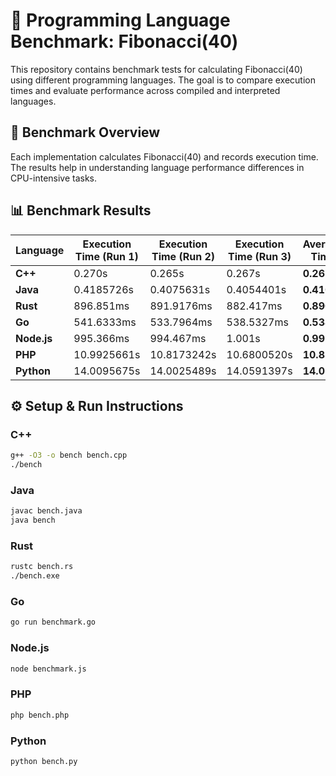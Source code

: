# 🚀 Programming Language Benchmark: Fibonacci(40)

This repository contains benchmark tests for calculating Fibonacci(40) using different programming languages. The goal is to compare execution times and evaluate performance across compiled and interpreted languages.

## 📌 Benchmark Overview
Each implementation calculates Fibonacci(40) and records execution time. The results help in understanding language performance differences in CPU-intensive tasks.


## 📊 Benchmark Results
| Language  | Execution Time (Run 1) | Execution Time (Run 2) | Execution Time (Run 3) | Average Time |
|-----------|------------------------|------------------------|------------------------|--------------|
| **C++**   | 0.270s                 | 0.265s                 | 0.267s                 | **0.267s**   |
| **Java**  | 0.4185726s              | 0.4075631s              | 0.4054401s              | **0.410s**   |
| **Rust**  | 896.851ms               | 891.9176ms              | 882.417ms               | **0.890s**   |
| **Go**    | 541.6333ms              | 533.7964ms              | 538.5327ms              | **0.538s**   |
| **Node.js** | 995.366ms             | 994.467ms               | 1.001s                  | **0.997s**   |
| **PHP**   | 10.9925661s             | 10.8173242s             | 10.6800520s             | **10.83s**   |
| **Python**| 14.0095675s             | 14.0025489s             | 14.0591397s             | **14.02s**   |



## ⚙️ Setup & Run Instructions

### **C++**
```sh
g++ -O3 -o bench bench.cpp
./bench
```

### **Java**
```sh
javac bench.java
java bench
```

### **Rust**
```sh
rustc bench.rs
./bench.exe
```

### **Go**
```sh
go run benchmark.go
```

### **Node.js**
```sh
node benchmark.js
```

### **PHP**
```sh
php bench.php
```

### **Python**
```sh
python bench.py
```
